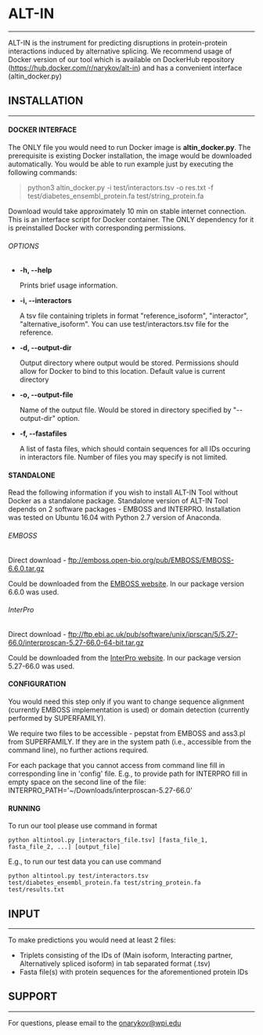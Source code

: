 # ALT-IN
-------

ALT-IN is the instrument for predicting disruptions in protein-protein interactions induced by alternative splicing.
We recommend usage of Docker version of our tool which is available on DockerHub repository (https://hub.docker.com/r/narykov/alt-in)
and has a convenient interface (altin_docker.py)


## INSTALLATION
-------

#### DOCKER INTERFACE

The ONLY file you would need to run Docker image is **altin_docker.py**.
The prerequisite is existing Docker installation, the image would be downloaded automatically. You would be able to run example just by executing the following commands:

 > python3 altin_docker.py -i test/interactors.tsv -o res.txt -f test/diabetes_ensembl_protein.fa test/string_protein.fa

Download would take approximately 10 min on stable internet connection.
This is an interface script for Docker container. The ONLY dependency for it is preinstalled Docker with corresponding permissions.

###### OPTIONS

* **-h, --help**

    Prints brief usage information.

* **-i, --interactors**

    A tsv file containing triplets in format "reference_isoform", "interactor", "alternative_isoform". You can use test/interactors.tsv file for the reference.

* **-d, --output-dir**

    Output directory where output would be stored. Permissions should allow for Docker to bind to this location. Default value is current directory

* **-o, --output-file**

    Name of the output file. Would be stored in directory specified by "--output-dir" option.

* **-f, --fastafiles**

    A list of fasta files, which should contain sequences for all IDs occuring in interactors file. Number of files you may specify is not limited.

#### STANDALONE

Read the following information if you wish to install ALT-IN Tool without Docker as a standalone package.
Standalone version of ALT-IN Tool depends on 2 software packages - EMBOSS and INTERPRO.
Installation was tested on Ubuntu 16.04 with Python 2.7 version of Anaconda.

###### EMBOSS 

Direct download - ftp://emboss.open-bio.org/pub/EMBOSS/EMBOSS-6.6.0.tar.gz

Could be downloaded from the [EMBOSS website](http://emboss.sourceforge.net/download/). In our package version 6.6.0 was used. 



###### InterPro 

Direct download - ftp://ftp.ebi.ac.uk/pub/software/unix/iprscan/5/5.27-66.0/interproscan-5.27-66.0-64-bit.tar.gz

Could be downloaded from the [InterPro website](https://www.ebi.ac.uk/interpro/download.html). In our package version 5.27-66.0 was used.



#### CONFIGURATION

You would need this step only if you want to change sequence alignment (currently EMBOSS implementation is used) or domain detection (currently performed by SUPERFAMILY).

We require two files to be accessible - pepstat from EMBOSS and ass3.pl from SUPERFAMILY.
If they are in the system path (i.e., accessible from the command line), no further actions required.

For each package that you cannot access from command line fill in corresponding line in 'config' file.
E.g., to provide path for INTERPRO fill in empty space on the second line of the file:
 INTERPRO_PATH='~/Downloads/interproscan-5.27-66.0'


#### RUNNING

To run our tool please use command in format

	python altintool.py [interactors_file.tsv] [fasta_file_1, fasta_file_2, ...] [output_file]

E.g., to run our test data you can use command

	python altintool.py test/interactors.tsv test/diabetes_ensembl_protein.fa test/string_protein.fa test/results.txt



## INPUT
-------

To make predictions you would need at least 2 files:
* Triplets consisting of the IDs of (Main isoform, Interacting partner, Alternatively spliced isoform) in tab separated format (.tsv)
* Fasta file(s) with protein sequences for the aforementioned protein IDs



## SUPPORT
-------

For questions, please email to the onarykov@wpi.edu